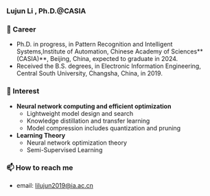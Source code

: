 ### Lujun Li , Ph.D.@CASIA

### 🔭 Career

- Ph.D. in progress, in Pattern Recognition and Intelligent Systems,Institute of Automation, Chinese Academy of Sciences**(CASIA)**, Beijing, China, expected to graduate in 2024.
- Received the B.S. degrees, in Electronic Information Engineering, Central South University, Changsha, China, in 2019.

### 🌱 Interest

- **Neural network computing and efficient optimization**
  - Lightweight model design and search
  - Knowledge distillation and transfer learning
  - Model compression includes quantization and pruning
- **Learning Theory**
  - Neural network optimization theory
  - Semi-Supervised Learning

### 📫 How to reach me

- email: lilujun2019@ia.ac.cn
